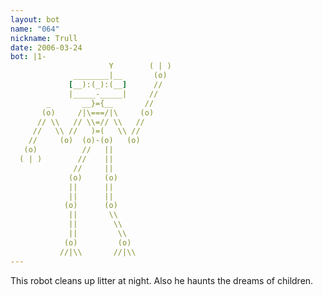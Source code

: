 ```yaml
---
layout: bot
name: "064"
nickname: Trull
date: 2006-03-24
bot: |1-
                      Y        ( | )
              ________|__       (o) 
             [__):(_):(__]      //  
             |_____-_____|     //   
        _       __}={__       //    
       (o)     /|\===/|\     (o)    
      // \\   // \\=// \\   //      
     //   \\ //   )=(   \\ //       
    //     (o)  (o)-(o)   (o)       
   (o)          //   ||             
  ( | )        //    ||             
              //     ||             
             (o)     (o)            
             ||      ||             
             ||      ||             
            (o)      (o)            
             ||       \\            
             ||        \\           
             ||         \\          
            (o)         (o)         
           //|\\       //|\\        
---
```

This robot cleans up litter at night.  Also he haunts the dreams of children.